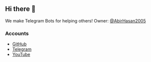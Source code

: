 ## Hi there 👋

We make Telegram Bots for helping others! Owner: [@AbirHasan2005](https://github.com/AbirHasan2005)

### Accounts

- [GitHub](https://github.com/Discovery-Projects)
- [Telegram](https://telegram.me/Discovery_Updates)
- [YouTube](https://youtube.com/channel/UCmnA0xMXzSyU9qbCQAG7bJQ)
